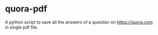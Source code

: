 # quora-pdf
A python script to save all the answers of a question on https://quora.com in single pdf file.
